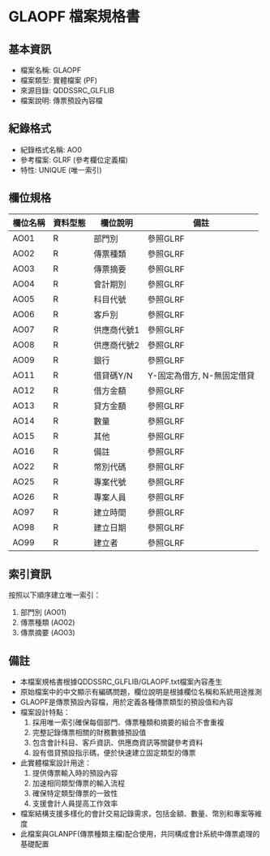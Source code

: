 # GLAOPF 檔案規格書

## 基本資訊
- 檔案名稱: GLAOPF
- 檔案類型: 實體檔案 (PF)
- 來源目錄: QDDSSRC_GLFLIB
- 檔案說明: 傳票預設內容檔

## 紀錄格式
- 紀錄格式名稱: AO0
- 參考檔案: GLRF (參考欄位定義檔)
- 特性: UNIQUE (唯一索引)

## 欄位規格
| 欄位名稱 | 資料型態 | 欄位說明 | 備註 |
|---------|---------|---------|------|
| AO01 | R | 部門別 | 參照GLRF |
| AO02 | R | 傳票種類 | 參照GLRF |
| AO03 | R | 傳票摘要 | 參照GLRF |
| AO04 | R | 會計期別 | 參照GLRF |
| AO05 | R | 科目代號 | 參照GLRF |
| AO06 | R | 客戶別 | 參照GLRF |
| AO07 | R | 供應商代號1 | 參照GLRF |
| AO08 | R | 供應商代號2 | 參照GLRF |
| AO09 | R | 銀行 | 參照GLRF |
| AO11 | R | 借貸碼Y/N | Y-固定為借方, N-無固定借貸 |
| AO12 | R | 借方金額 | 參照GLRF |
| AO13 | R | 貸方金額 | 參照GLRF |
| AO14 | R | 數量 | 參照GLRF |
| AO15 | R | 其他 | 參照GLRF |
| AO16 | R | 備註 | 參照GLRF |
| AO22 | R | 幣別代碼 | 參照GLRF |
| AO25 | R | 專案代號 | 參照GLRF |
| AO26 | R | 專案人員 | 參照GLRF |
| AO97 | R | 建立時間 | 參照GLRF |
| AO98 | R | 建立日期 | 參照GLRF |
| AO99 | R | 建立者 | 參照GLRF |

## 索引資訊
按照以下順序建立唯一索引：
1. 部門別 (AO01)
2. 傳票種類 (AO02)
3. 傳票摘要 (AO03)

## 備註
- 本檔案規格書根據QDDSSRC_GLFLIB/GLAOPF.txt檔案內容產生
- 原始檔案中的中文顯示有編碼問題，欄位說明是根據欄位名稱和系統用途推測
- GLAOPF是傳票預設內容檔，用於定義各種傳票類型的預設值和內容
- 檔案設計特點：
  1. 採用唯一索引確保每個部門、傳票種類和摘要的組合不會重複
  2. 完整記錄傳票相關的財務數據預設值
  3. 包含會計科目、客戶資訊、供應商資訊等關鍵參考資料
  4. 設有借貸預設指示碼，便於快速建立固定類型的傳票
- 此實體檔案設計用途：
  1. 提供傳票輸入時的預設內容
  2. 加速相同類型傳票的輸入流程
  3. 確保特定類型傳票的一致性
  4. 支援會計人員提高工作效率
- 檔案結構支援多樣化的會計交易記錄需求，包括金額、數量、幣別和專案等維度
- 此檔案與GLANPF(傳票種類主檔)配合使用，共同構成會計系統中傳票處理的基礎配置 